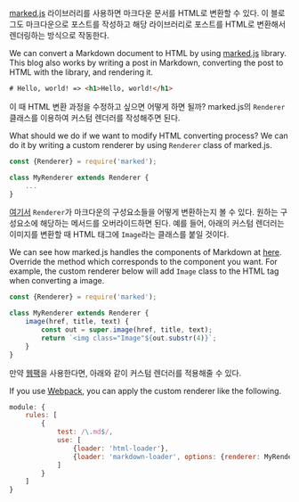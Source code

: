 [marked.js](https://marked.js.org/) 라이브러리를 사용하면 마크다운 문서를 HTML로 변환할 수 있다.
이 블로그도 마크다운으로 포스트를 작성하고 해당 라이브러리로 포스트를 HTML로 변환해서 렌더링하는 방식으로 작동한다.

We can convert a Markdown document to HTML by using [marked.js](https://marked.js.org/) library.
This blog also works by writing a post in Markdown, converting the post to HTML with the library, and rendering it.

```html
# Hello, world! => <h1>Hello, world!</h1>
```

이 때 HTML 변환 과정을 수정하고 싶으면 어떻게 하면 될까?
marked.js의 `Renderer` 클래스를 이용하여 커스텀 렌더러를 작성해주면 된다.

What should we do if we want to modify HTML converting process?
We can do it by writing a custom renderer by using `Renderer` class of marked.js.

```javascript
const {Renderer} = require('marked');

class MyRenderer extends Renderer {
    ...
}
```

[여기서](https://github.com/markedjs/marked/blob/master/src/Renderer.js) `Renderer`가 마크다운의 구성요소들을 어떻게 변환하는지 볼 수 있다.
원하는 구성요소에 해당하는 메서드를 오버라이드하면 된다.
예를 들어, 아래의 커스텀 렌더러는 이미지를 변환할 때 HTML 태그에 `Image`라는 클래스를 붙일 것이다.

We can see how marked.js handles the components of Markdown at [here](https://github.com/markedjs/marked/blob/master/src/Renderer.js).
Override the method which corresponds to the component you want.
For example, the custom renderer below will add `Image` class to the HTML tag when converting a image.

```javascript
const {Renderer} = require('marked');

class MyRenderer extends Renderer {
    image(href, title, text) {
        const out = super.image(href, title, text);
        return `<img class="Image"${out.substr(4)}`;
    }
}
```

만약 [웹팩](https://webpack.js.org/)을 사용한다면, 아래와 같이 커스텀 렌더러를 적용해줄 수 있다.

If you use [Webpack](https://webpack.js.org/), you can apply the custom renderer like the following.

```javascript
module: {
    rules: [
        {
            test: /\.md$/,
            use: [
                {loader: 'html-loader'},
                {loader: 'markdown-loader', options: {renderer: MyRenderer}}
            ]
        }
    ]
}
```
